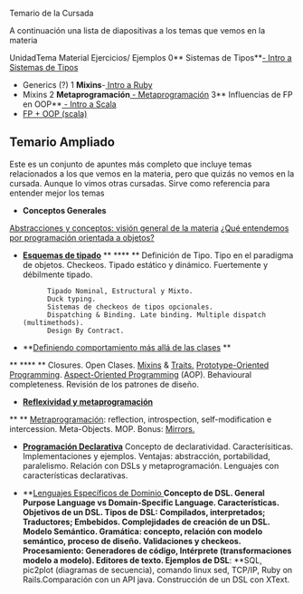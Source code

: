 Temario de la Cursada

A continuación una lista de diapositivas a los temas que vemos en la materia


UnidadTema
Material Ejercicios/ Ejemplos 0** Sistemas de Tipos**[- Intro a Sistemas de Tipos](https://docs.google.com/presentation/d/1F7wX_ScphEgGiN9wbDxvvru6G2c-UEG3H8mEbL8BdPg/)
- Generics (?) 1 **Mixins**-[ Intro a Ruby](https://docs.google.com/presentation/d/1i5rwDjEeBvaVByUXdcZOkArRgMabkRa4Vn_L6_VrI00/)
- Mixins 2 **Metaprogramación**[ - Metaprogramación](https://docs.google.com/presentation/d/10P7XBI9gCB27vvWC5J294L-w22C8NG0tVMI7xbFTLeE/edit) 3** Influencias de FP en OOP**[ - Intro a Scala](https://docs.google.com/presentation/d/1ffuoM0n1x9RSjUwOudzUAXDeRTHFTYQ89Cf83Ls-Ju0/)
 - [FP + OOP (scala)](https://docs.google.com/presentation/d/15OYGb2OtPmmtkHZayCHNiirlMvZh4XqMnTZXyqCSR8U/) 


## []()


## []()Temario Ampliado

Este es  un conjunto de apuntes más completo que incluye temas relacionados a los que vemos en la materia, pero que quizás no vemos en la cursada. Aunque lo vimos otras cursadas.
Sirve como referencia para entender mejor los temas
* **Conceptos Generales**


[    Abstracciones y conceptos: visión general de la materia](conceptos-abstracciones-y-conceptos-visin-general-de-la-materia)
[    ¿Qué entendemos por programación orientada a objetos?](http://uqbar-wiki.org/index.php?title=%C2%BFQu%C3%A9_entendemos_por_Programaci%C3%B3n_Orientada_a_Objetos%3F)
* [**Esquemas de tipado**](conceptos-tipos-binding)
**        ****  **  Definición de Tipo. Tipo en el paradigma de objetos.
            Checkeos.
            Tipado estático y dinámico.
            Fuertemente y débilmente tipado. 


            Tipado Nominal, Estructural y Mixto.
            Duck typing.
            Sistemas de checkeos de tipos opcionales.
            Dispatching & Binding. Late binding. Multiple dispatch (multimethods).
            Design By Contract.


* **[Definiendo comportamiento más allá de las clases](conceptos-metamodelos)
**


**        ****  **  Closures. Open Clases.
            [Mixins](conceptos-mixins) & [Traits.](conceptos-traits)
            [Prototype-Oriented Programming](conceptos-object-based-languages).
            [Aspect-Oriented Programming](conceptos-aop) (AOP).
            Behavioural completeness.
            Revisión de los patrones de diseño.


* [**Reflexividad y metaprogramación**](conceptos-unidad-3)

**          **  [Metraprogramación](conceptos-metaprogramacion): reflection, introspection, self-modification e intercession. 
            Meta-Objects. MOP. 
            Bonus: [Mirrors.](conceptos-mirrors)

* [**Programación Declarativa**](conceptos-declaratividad)
Concepto de declaratividad. Caracterísiticas. 
Implementaciones y ejemplos.
Ventajas: abstracción, portabilidad, paralelismo.
Relación con DSLs y metaprogramación.
Lenguajes con características declarativas.

* **[Lenguajes Específicos de Dominio
](conceptos-dsls)**Concepto de DSL. General Purpose Language vs Domain-Specific Language. Características. 
Objetivos de un DSL. Tipos de DSL: Compilados, interpretados; Traductores; Embebidos. Complejidades de creación de un DSL.
Modelo Semántico.
Gramática: concepto, relación con modelo semántico, proceso de diseño.
Validaciones y checkeos.
Procesamiento: Generadores de código, Intérprete (transformaciones modelo a modelo).
Editores de texto.
Ejemplos de DSL**: **SQL, pic2plot (diagramas de secuencia), comando linux sed, TCP/IP, Ruby on Rails.Comparación con un API java.
Construcción de un DSL con XText.